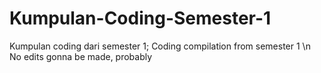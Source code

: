# Kumpulan-Coding-Semester-1
Kumpulan coding dari semester 1; Coding compilation from semester 1 \n
No edits gonna be made, probably
